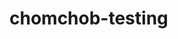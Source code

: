 # chomchob-testing

```หากต้องการดู database ซึ่งในที่นี้ ใช้ supabase สามารถ ติดต่อมาเพื่อขอรหัสเพื่อ access ได้
```

